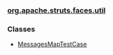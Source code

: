 ### [org.apache.struts.faces.util](package-summary.html.md)

### Classes

-   [MessagesMapTestCase](MessagesMapTestCase.html.md)

